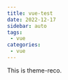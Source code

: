 ```yaml
---
title: vue-test
date: 2022-12-17
sidebar: auto
tags:
 - vue
categories:
 - vue
---
```


This is theme-reco.